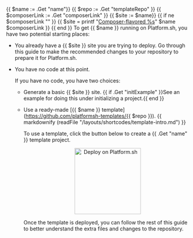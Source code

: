 {{ $name := .Get "name"}}
{{ $repo := .Get "templateRepo" }}
{{ $composerLink := .Get "composerLink" }}
{{ $site := $name}}
{{ if ne $composerLink "" }}
  {{ $site = printf "[Composer-flavored %s](%s)" $name $composerLink }}
{{ end }}
To get {{ $name }} running on Platform.sh, you have two potential starting places:

-   You already have a {{ $site }} site you are trying to deploy.
    Go through this guide to make the recommended changes to your repository to prepare it for Platform.sh.

-   You have no code at this point.

    If you have no code, you have two choices:

    -   Generate a basic {{ $site }} site.
        {{ if .Get "initExample" }}See an example for doing this under initializing a project.{{ end }}

    -   Use a ready-made [{{ $name }} template](https://github.com/platformsh-templates/{{ $repo }}).
        {{ markdownify (readFile "/layouts/shortcodes/template-intro.md") }}

        To use a template, click the button below to create a {{ .Get "name" }} template project.

        <p align="center">
          <a href='https://console.platform.sh/org/create-project?template=https://raw.githubusercontent.com/platformsh/template-builder/master/templates/{{ .Get "template" }}/.platform.template.yaml&_utm_campaign=cta_deploy_marketplace_template&utm_source=public_documentation&_utm_medium=organic'>
            <img src="https://platform.sh/images/deploy/lg-blue.svg" alt="Deploy on Platform.sh" width="180px" />
          </a>
        </p>

        Once the template is deployed, you can follow the rest of this guide
        to better understand the extra files and changes to the repository.
